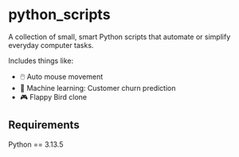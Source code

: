 # python_scripts

A collection of small, smart Python scripts that automate or simplify everyday computer tasks.

Includes things like:
- 🖱️ Auto mouse movement  
- 🤖 Machine learning: Customer churn prediction
- 🎮 Flappy Bird clone

## Requirements
Python == 3.13.5
